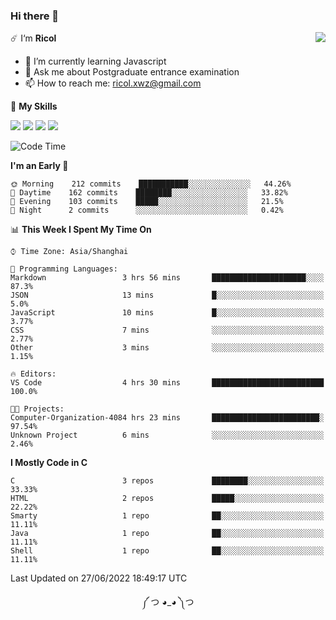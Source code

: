 ### Hi there 👋

<a href="#">
  <img align="right" src="https://github-readme-stats.vercel.app/api?username=Ricolxwz&count_private=true&show_icons=true&theme=prussian" />
</a>

☄️ I‘m **Ricol**

- 🌱 I’m currently learning Javascript
- 💬 Ask me about Postgraduate entrance examination
- 📫 How to reach me: ricol.xwz@gmail.com

🌟 **My Skills**

![](https://img.shields.io/badge/-Git-000000?style=flat-square&logo=git&logoColor=fff)
![](https://img.shields.io/badge/-C-3e74a2?style=flat-square&logo=C&logoColor=fff)
![](https://img.shields.io/badge/-Python-4fc08d?style=flat-square&logo=python&logoColor=fff)
![](https://img.shields.io/badge/-java-ffa500?style=flat-square&logo=java&logoColor=fff)

<!--START_SECTION:waka-->
![Code Time](http://img.shields.io/badge/Code%20Time-0%20secs-blue)

**I'm an Early 🐤** 

```text
🌞 Morning    212 commits    ███████████░░░░░░░░░░░░░░   44.26% 
🌆 Daytime    162 commits    ████████░░░░░░░░░░░░░░░░░   33.82% 
🌃 Evening    103 commits    █████░░░░░░░░░░░░░░░░░░░░   21.5% 
🌙 Night      2 commits      ░░░░░░░░░░░░░░░░░░░░░░░░░   0.42%

```


📊 **This Week I Spent My Time On** 

```text
⌚︎ Time Zone: Asia/Shanghai

💬 Programming Languages: 
Markdown                 3 hrs 56 mins       █████████████████████░░░░   87.3% 
JSON                     13 mins             █░░░░░░░░░░░░░░░░░░░░░░░░   5.0% 
JavaScript               10 mins             █░░░░░░░░░░░░░░░░░░░░░░░░   3.77% 
CSS                      7 mins              ░░░░░░░░░░░░░░░░░░░░░░░░░   2.77% 
Other                    3 mins              ░░░░░░░░░░░░░░░░░░░░░░░░░   1.15%

🔥 Editors: 
VS Code                  4 hrs 30 mins       █████████████████████████   100.0%

🐱‍💻 Projects: 
Computer-Organization-4084 hrs 23 mins       ████████████████████████░   97.54% 
Unknown Project          6 mins              ░░░░░░░░░░░░░░░░░░░░░░░░░   2.46%

```

**I Mostly Code in C** 

```text
C                        3 repos             ████████░░░░░░░░░░░░░░░░░   33.33% 
HTML                     2 repos             █████░░░░░░░░░░░░░░░░░░░░   22.22% 
Smarty                   1 repo              ██░░░░░░░░░░░░░░░░░░░░░░░   11.11% 
Java                     1 repo              ██░░░░░░░░░░░░░░░░░░░░░░░   11.11% 
Shell                    1 repo              ██░░░░░░░░░░░░░░░░░░░░░░░   11.11%

```



 Last Updated on 27/06/2022 18:49:17 UTC
<!--END_SECTION:waka-->

<div align="center">
༼ つ ◕_◕ ༽つ
</div>
